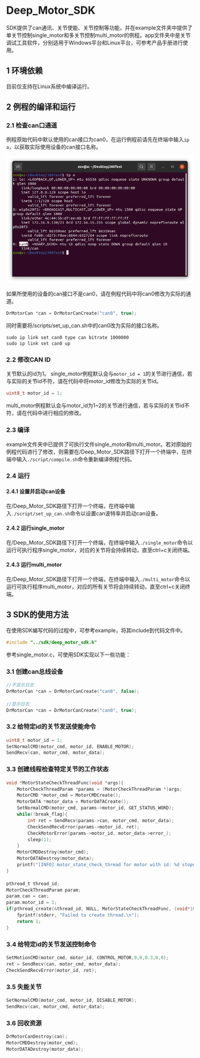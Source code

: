 # Deep_Motor_SDK

SDK提供了can通讯、关节使能、关节控制等功能，并在example文件夹中提供了单关节控制single_motor和多关节控制multi_motor的例程。app文件夹中是关节调试工具软件，分别适用于Windows平台和Linux平台，可参考产品手册进行使用。

## 1 环境依赖
目前仅支持在Linux系统中编译运行。

## 2 例程的编译和运行
### 2.1 检查can口通道
例程原始代码中默认使用的can接口为can0，在运行例程前请先在终端中输入`ip a`，以获取实际使用设备的can接口名称。

<img src="./doc/cancheck.png"/>

如果所使用的设备的can接口不是can0，请在例程代码中将can0修改为实际的通道。
```c
DrMotorCan *can = DrMotorCanCreate("can0", true);
```
同时需要将/scripts/set_up_can.sh中的can0改为实际的接口名称。
```shell
sudo ip link set can0 type can bitrate 1000000
sudo ip link set can0 up
```

### 2.2 修改CAN ID
关节默认的id为1。
single_motor例程默认会与`motor_id = 1`的关节进行通信，若与实际的关节id不符，请在代码中将motor_id修改为实际的关节id。
```c
uint8_t motor_id = 1;
```
multi_motor例程默认会与motor_id为1~2的关节进行通信，若与实际的关节id不符，请在代码中进行相应的修改。

### 2.3 编译
example文件夹中已提供了可执行文件single_motor和multi_motor。若对原始的例程代码进行了修改，则需要在/Deep_Motor_SDK路径下打开一个终端中，在终端中输入`./script/compile.sh`命令重新编译例程代码。

### 2.4 运行
#### 2.4.1 设置并启动can设备
在/Deep_Motor_SDK路径下打开一个终端，在终端中输入`./script/set_up_can.sh`命令以设置can波特率并启动can设备。
#### 2.4.2 运行single_motor
在/Deep_Motor_SDK路径下打开一个终端，在终端中输入`./single_motor`命令以运行可执行程序single_motor，对应的关节将会持续转动，直至ctrl+c关闭终端。
#### 2.4.3 运行multi_motor
在/Deep_Motor_SDK路径下打开一个终端，在终端中输入`./multi_motor`命令以运行可执行程序multi_motor，对应的所有关节将会持续转动，直至ctrl+c关闭终端。

## 3 SDK的使用方法
在使用SDK编写代码的过程中，可参考example，将其include到代码文件中。
```c
#include "../sdk/deep_motor_sdk.h"
```
参考single_motor.c，可使用SDK实现以下一些功能：
### 3.1 创建can总线设备
```c
//不显示日志
DrMotorCan *can = DrMotorCanCreate("can0", false);

//显示日志
DrMotorCan *can = DrMotorCanCreate("can0", true);
```

### 3.2 给特定id的关节发送使能命令
```c
uint8_t motor_id = 1;
SetNormalCMD(motor_cmd, motor_id, ENABLE_MOTOR);
SendRecv(can, motor_cmd, motor_data);
```

### 3.3 创建线程检查特定关节的工作状态
```c
void *MotorStateCheckThreadFunc(void *args){
    MotorCheckThreadParam *params = (MotorCheckThreadParam *)args;
    MotorCMD *motor_cmd = MotorCMDCreate();
    MotorDATA *motor_data = MotorDATACreate();
    SetNormalCMD(motor_cmd, params->motor_id, GET_STATUS_WORD);
    while(!break_flag){
        int ret = SendRecv(params->can, motor_cmd, motor_data);
        CheckSendRecvError(params->motor_id, ret);
        CheckMotorError(params->motor_id, motor_data->error_);
        sleep(1);
    }
    MotorCMDDestroy(motor_cmd);
    MotorDATADestroy(motor_data);
    printf("[INFO] motor_state_check_thread for motor with id: %d stoped\r\n", (uint32_t)params->motor_id);
}

pthread_t thread_id;
MotorCheckThreadParam param;
param.can = can;
param.motor_id = 1;
if(pthread_create(&thread_id, NULL, MotorStateCheckThreadFunc, (void*)&param) != 0){
    fprintf(stderr, "Failed to create thread.\n");
    return 1;
}
```

### 3.4 给特定id的关节发送控制命令
```c
SetMotionCMD(motor_cmd, motor_id, CONTROL_MOTOR,0,0,0.3,0,0);
ret = SendRecv(can, motor_cmd, motor_data);
CheckSendRecvError(motor_id, ret);
```

### 3.5 失能关节
```c
SetNormalCMD(motor_cmd, motor_id, DISABLE_MOTOR);
SendRecv(can, motor_cmd, motor_data);
```

### 3.6 回收资源
```c
DrMotorCanDestroy(can);
MotorCMDDestroy(motor_cmd);
MotorDATADestroy(motor_data);
```